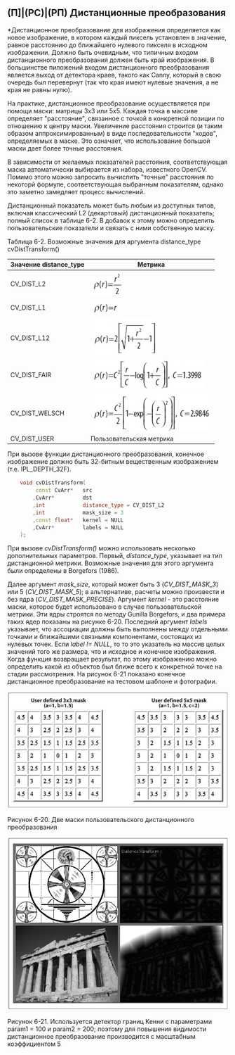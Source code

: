 ## (П]|(РС)|(РП) Дистанционные преобразования

*Дистанционное преобразование для изображения определяется как новое изображение, в котором каждый пиксель установлен в значение, равное расстоянию до ближайшего нулевого пикселя в исходном изображении. Должно быть очевидным, что типичным входом дистанционного преобразования должен быть край изображения. В большинстве пиложений входом дистанционного преобразования является выход от детектора краев, такого как Canny, который в свою очередь был перевернут (так что края имеют нулевые значения, а не края не равны нулю).

На практике, дистанционное преобразование осуществляется при помощи маски: матрицы 3x3 или 5x5. Каждая точка в массиве определяет "расстояние", связанное с точкой в конкретной позиции по отношению к центру маски. Увеличение расстояния строится (и таким образом аппроксимированным) в виде последовательности "ходов", определяемых в маске. Это означает, что использование большой маски дает более точные расстояния.

В зависимости от желаемых показателей расстояния, соответствующая маска автоматически выбирается из набора, известного OpenCV. Помимо этого можно запросить вычислить "точные" расстояния по некоторй формуле, соответствующая выбранным показателям, однако это заметно замедляет процесс вычислений. 

Дистанционный показатель может быть любым из доступных типов, включая классический L2 (декартовый) дистанционный показатель; полный список в таблице 6-2. В добавок к этому можно определить пользовательские показатели и связать с ними собственную маску.

Таблица 6-2. Возможные значения для аргумента distance_type cvDistTransform()

| Значение distance_type | Метрика |
| -- | -- |
| CV_DIST_L2 | ![Формула 6-45 не найдена](Images/Frml_6_45.jpg) |
| CV_DIST_L1 | ![Формула 6-46 не найдена](Images/Frml_6_46.jpg) |
| CV_DIST_L12 | ![Формула 6-47 не найдена](Images/Frml_6_47.jpg) |
| CV_DIST_FAIR | ![Формула 6-48 не найдена](Images/Frml_6_48.jpg) |
| CV_DIST_WELSCH | ![Формула 6-49 не найдена](Images/Frml_6_49.jpg) |
| CV_DIST_USER | Пользовательская метрика |

При вызове функции дистанционного преобразования, конечное изображение должно быть 32-битным вещественным изображением (т.е. IPL_DEPTH_32F).

```cpp
	void cvDistTransform(
		 const CvArr* 	src
		,CvArr* 		dst
		,int 			distance_type = CV_DIST_L2
		,int 			mask_size = 3
		,const float* 	kernel = NULL
		,CvArr* 		labels = NULL
	);
```

При вызове *cvDistTransform()* можно использовать несколько дополнительных параметров. Первый, *distance_type*, указывает на тип дистанционной метрики. Возможные значения для этого аргумента были определены в Borgefors (1986).

Далее аргумент *mask_size*, который может быть 3 (*CV_DIST_MASK_3*) или 5 (*CV_DIST_MASK_5*); в альтернативе, расчеты можно произвести и без ядра (*CV_DIST_MASK_PRECISE*). Аргумент *kernel* - это расстояние маски, которое будет использовано в случае пользовательской метрики. Эти ядры строятся по методу Gunilla Borgefors, и два примера таких ядер показаны на рисунке 6-20. Последний аргумент *labels* указывает, что ассоциации должны быть выполнены между отдельными точками и ближайшими связными компонентами, состоящих из нулевых точек. Если *label != NULL*, то то это указатель на массив целых значений того же размера, что и исходное и конечное изображения. Когда функция возвращает результат, по этому изображению можно определить какой из объектов был ближе всего к конкретной точке на стадии рассмотрения. На рисунок 6-21 показано конечное дистанционное преобразование на тестовом шаблоне и фотографии.

![Рисунок 6-20 не найден](Images/Pic_6_20.jpg)

Рисунок 6-20. Две маски пользовательского дистанционного преобразования

![Рисунок 6-21 не найден](Images/Pic_6_21.jpg)

Рисунок 6-21. Используется детектор границ Кенни с параметрами param1 = 100 и param2 = 200; поэтому для повышения видимости дистанционное преобразование производится с масштабным коэффициентом 5